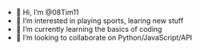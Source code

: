- 👋 Hi, I’m @08Tim11
- 👀 I’m interested in playing sports, learing new stuff
- 🌱 I’m currently learning the basics of coding
- 💞️ I’m looking to collaborate on Python/JavaScript/API


<!---
08Tim11/08Tim11 is a ✨ special ✨ repository because its `README.md` (this file) appears on your GitHub profile.
You can click the Preview link to take a look at your changes.
--->
